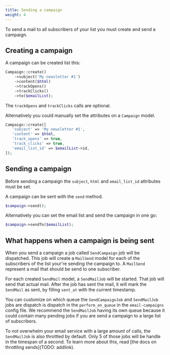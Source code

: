 ```yaml
---
title: Sending a campaign
weight: 4
---
```


To send a mail to all subscribers of your list you must create and send a campaign.

## Creating a campaign

A campaign can be created list this:

```php
Campaign::create()
    ->subject('My newsletter #1') 
    ->content($html)
    ->trackOpens()
    ->trackClicks()
    ->to($emailList);
```

The `trackOpens` and `trackClicks` calls are optional.

Alternatively you could manually set the attributes on a `Campaign` model.

```php
Campaign::create([
   'subject' => 'My newsletter #1',
   'content' => $html,
   'track_opens' => true,
   'track_clicks' => true,
   'email_list_id' => $emailList->id,
]);
```

## Sending a campaign

Before sending a campaign the `subject`, `html` and `email_list_id` attributes must be set.

A campaign can be sent with the  `send` method.

```php
$campaign->send();
```

Alternatively you can set the email list and send the campaign in one go:

```php
$campaign->sendTo($emailList);
```

## What happens when a campaign is being sent

When you send a campaign a job called `SendCampaign` job will be dispatched. This job will create a `MailSend` model for each of the subscribers of the list your're sending the campaign to. A `MailSend` represent a mail that should be send to one subscriber. 

For each created `SendMail` model, a `SendMailJob` will be started. That job will send that actual mail. After the job has sent the mail, it will mark the `SendMail` as sent, by filling `sent_at` with the current timestamp. 
 
 You can customize on which queue the `SendCampaignJob` and `SendMailJob` jobs are dispatch  is dispatch in the `perform_on_queue` in the `email-campaigns` config file. We recommend the `SendMailJob` having its own queue because it could contain many pending jobs if you are send a campaign to a large list of subscribers.
 
 To not overwhelm your email service with a large amount of calls, the `SendMailJob` is also throttled by default. Only 5 of those jobs will be handle in the timespan of a second. To learn more about this, read [the docs on throttling sends](TODO: addlink).

